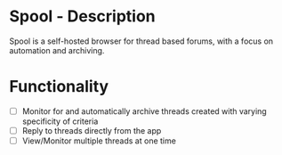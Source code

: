 # Spool - Description

Spool is a self-hosted browser for thread based forums, with a focus on automation and archiving.

# Functionality
- [ ] Monitor for and automatically archive threads created with varying specificity of criteria
- [ ] Reply to threads directly from the app
- [ ] View/Monitor multiple threads at one time
